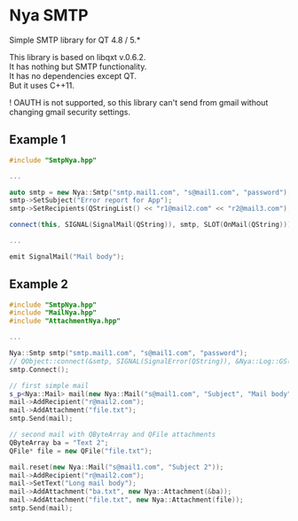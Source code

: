 # Nya SMTP
Simple SMTP library for QT 4.8 / 5.*

This library is based on libqxt v.0.6.2.  
It has nothing but SMTP functionality.  
It has no dependencies except QT.  
But it uses C++11.

! OAUTH is not supported, so this library can't send from gmail without changing gmail security settings.

## Example 1
``` c++
#include "SmtpNya.hpp"

...

auto smtp = new Nya::Smtp("smtp.mail1.com", "s@mail1.com", "password");
smtp->SetSubject("Error report for App");
smtp->SetRecipients(QStringList() << "r1@mail2.com" << "r2@mail3.com");

connect(this, SIGNAL(SignalMail(QString)), smtp, SLOT(OnMail(QString)));

...

emit SignalMail("Mail body");
```

## Example 2
``` c++
#include "SmtpNya.hpp"
#include "MailNya.hpp"
#include "AttachmentNya.hpp"

...

Nya::Smtp smtp("smtp.mail1.com", "s@mail1.com", "password");
// QObject::connect(&smtp, SIGNAL(SignalError(QString)), &Nya::Log::GS(), SLOT(OnLog(QString)));
smtp.Connect();

// first simple mail
s_p<Nya::Mail> mail(new Nya::Mail("s@mail1.com", "Subject", "Mail body"));
mail->AddRecipient("r@mail2.com");
mail->AddAttachment("file.txt");
smtp.Send(mail);

// second mail with QByteArray and QFile attachments
QByteArray ba = "Text 2";
QFile* file = new QFile("file.txt");

mail.reset(new Nya::Mail("s@mail1.com", "Subject 2"));
mail->AddRecipient("r@mail2.com");
mail->SetText("Long mail body");
mail->AddAttachment("ba.txt", new Nya::Attachment(&ba));
mail->AddAttachment("file.txt", new Nya::Attachment(file));
smtp.Send(mail);
```

